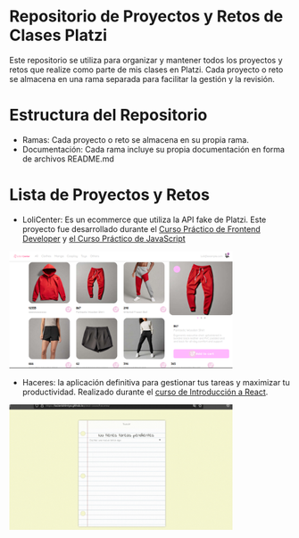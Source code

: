 # Repositorio de Proyectos y Retos de Clases Platzi
Este repositorio se utiliza para organizar y mantener todos los proyectos y retos que realize como parte de mis clases en Platzi. Cada proyecto o reto se almacena en una rama separada para facilitar la gestión y la revisión.
# Estructura del Repositorio
 * Ramas: Cada proyecto o reto se almacena en su propia rama. 
 * Documentación: Cada rama incluye su propia documentación en forma de archivos README.md

# Lista de Proyectos y Retos

* LoliCenter: Es un ecommerce que utiliza la API fake de Platzi. Este proyecto fue desarrollado durante el [Curso Práctico de Frontend Developer](https://github.com/LuciaNishimiya/platzi-cosas/tree/curso-practico-frontend) y [el Curso Práctico de JavaScript](https://github.com/LuciaNishimiya/platzi-cosas/tree/Curso-Pr%C3%A1ctico-Js)
 
 <a href="https://lucianishimiya.github.io/platzi-cosas/lolicenter"><img src="https://github.com/LuciaNishimiya/platzi-cosas/blob/Curso-Pr%C3%A1ctico-Js/assets/lolicenter.png?raw=true" width="400px" alt="LoliCenter"></a>
 
* Haceres: la aplicación definitiva para gestionar tus tareas y maximizar tu productividad. Realizado durante el [curso de Introducción a React](https://github.com/LuciaNishimiya/platzi-cosas/tree/curso-react-intro).
  
 <a href="https://lucianishimiya.github.io/platzi-cosas/haceres/"><img src="https://raw.githubusercontent.com/LuciaNishimiya/platzi-cosas/curso-react-intro/assets/todo.gif" width="400px" alt="Haceres app"></a>
